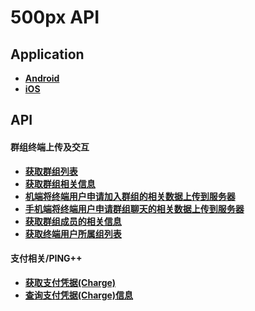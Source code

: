 # 500px API

## Application

- **[Android](https://github.com/birdcopy/Android-Birdcopy-Application)**
- **[iOS](https://github.com/birdcopy/IOS-BirdCopy-Application)**

## API

#### 群组终端上传及交互

- **[获取群组列表](https://github.com/birdcopy/BirdCopy-Web-Server/blob/master/API/group/ga_get_gp_list_from_tn.md)**
- **[获取群组相关信息](https://github.com/birdcopy/BirdCopy-Web-Server/blob/master/API/group/ga_get_gp_info_from_tn.md)**
- **[机端将终端用户申请加入群组的相关数据上传到服务器](https://github.com/birdcopy/BirdCopy-Web-Server/blob/master/API/group/ga_apply_member_from_tn.md)**
- **[手机端将终端用户申请群组聊天的相关数据上传到服务器](https://github.com/birdcopy/BirdCopy-Web-Server/blob/master/API/group/ga_apply_rcgp_from_tn.md)**
- **[获取群组成员的相关信息](https://github.com/birdcopy/BirdCopy-Web-Server/blob/master/API/group/ga_get_member_info_from_tn.md)**
- **[获取终端用户所属组列表](https://github.com/birdcopy/BirdCopy-Web-Server/blob/master/API/group/ga_get_member_gplist_from_tn.md)**

#### 支付相关/PING++

- **[获取支付凭据(Charge)](https://github.com/birdcopy/BirdCopy-Web-Server/blob/master/API/pay/pa_get_charge_from_tn.md)**
- **[查询支付凭据(Charge)信息](https://github.com/birdcopy/BirdCopy-Web-Server/blob/master/API/pay/pa_que_charge_from_tn.md)**



